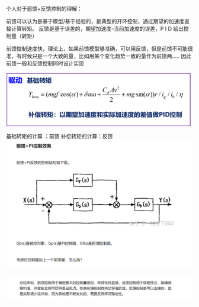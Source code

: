 个人对于前馈+反馈控制的理解：

前馈可以认为是基于模型/基于经验的，是典型的开环控制，通过期望的加速度直接计算转矩。
反馈是基于误差的，期望加速度-当前加速度的误差，P I D 给出控制量（转矩）

前馈控制速度快，理论上，如果前馈模型够准确，可以用反馈，但是前馈不可能很准，有时候只是一个大致的量，比如用某个变化趋势一致的量作为前馈两.....
因此前馈一般和反馈控制同时设计实现

![](images/个人对于前馈+反馈控制的理解：_image_1.png)


基础转矩的计算 ：前馈
补偿转矩的计算：反馈
![](images/个人对于前馈+反馈控制的理解：_image_2.png)

![](images/个人对于前馈+反馈控制的理解：_image_3.png)